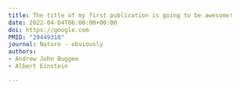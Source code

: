 ```yaml
---
title: The title of my first publication is going to be awesome!
date: 2022-04-04T06:00:00+00:00
doi: https://google.com
PMID: "29449318"
journal: Nature - obviously
authors:
- Andrew John Buggee
- Albert Einstein

---
```

